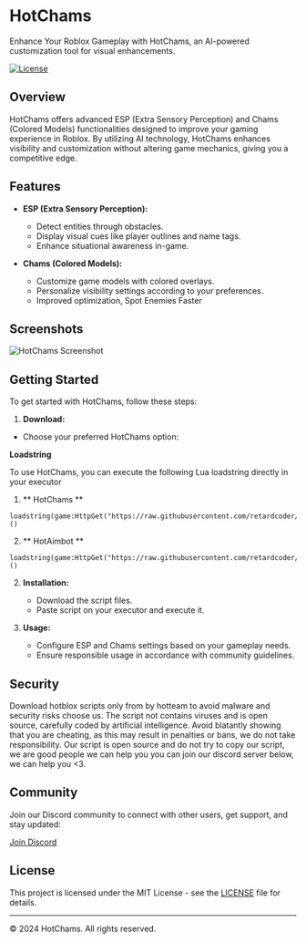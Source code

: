 # HotChams

Enhance Your Roblox Gameplay with HotChams, an AI-powered customization tool for visual enhancements.

[![License](https://img.shields.io/badge/license-MIT-blue.svg)](https://opensource.org/licenses/MIT)

## Overview

HotChams offers advanced ESP (Extra Sensory Perception) and Chams (Colored Models) functionalities designed to improve your gaming experience in Roblox. By utilizing AI technology, HotChams enhances visibility and customization without altering game mechanics, giving you a competitive edge.

## Features

- **ESP (Extra Sensory Perception):**
  - Detect entities through obstacles.
  - Display visual cues like player outlines and name tags.
  - Enhance situational awareness in-game.

- **Chams (Colored Models):**
  - Customize game models with colored overlays.
  - Personalize visibility settings according to your preferences.
  - Improved optimization, Spot Enemies Faster

## Screenshots

![HotChams Screenshot](screenshots/hotchams.png)

## Getting Started

To get started with HotChams, follow these steps:

1. **Download:**
- Choose your preferred HotChams option:

 **Loadstring**

To use HotChams, you can execute the following Lua loadstring directly in your executor

1. ** HotChams **
```
loadstring(game:HttpGet("https://raw.githubusercontent.com/retardcoder/hotbloxai/main/esp/hotchams.lua"))()
```

2. ** HotAimbot **
```
loadstring(game:HttpGet("https://raw.githubusercontent.com/retardcoder/hotbloxai/main/aimbot/hotaimbot.lua"))()
```

2. **Installation:**
   - Download the script files.
   - Paste script on your executor and execute it.

3. **Usage:**
   - Configure ESP and Chams settings based on your gameplay needs.
   - Ensure responsible usage in accordance with community guidelines.

## Security

Download hotblox scripts only from by hotteam to avoid malware and security risks choose us.
The script not contains viruses and is open source, carefully coded by artificial intelligence.
Avoid blatantly showing that you are cheating, as this may result in penalties or bans, we do not take responsibility.
Our script is open source and do not try to copy our script, we are good people we can help you you can join our discord server below, we can help you <3.

## Community

Join our Discord community to connect with other users, get support, and stay updated:

[Join Discord](https://discord.gg/vHUTXcZnAB)

## License

This project is licensed under the MIT License - see the [LICENSE](LICENSE) file for details.

---

© 2024 HotChams. All rights reserved.
